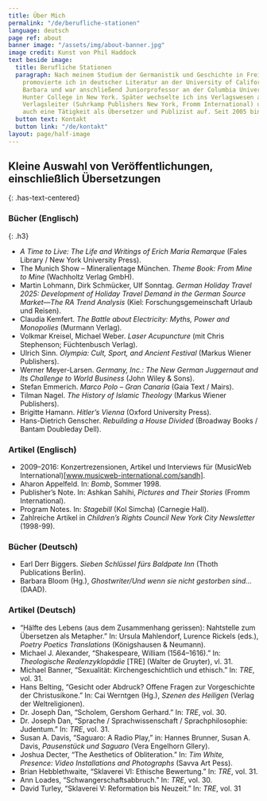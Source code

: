 ```yaml
---
title: Über Mich
permalink: "/de/berufliche-stationen"
language: deutsch
page ref: about
banner image: "/assets/img/about-banner.jpg"
image credit: Kunst von Phil Haddock
text beside image:
  title: Berufliche Stationen
  paragraph: Nach meinem Studium der Germanistik und Geschichte in Freiburg i. Br.
    promovierte ich in deutscher Literatur an der University of California, Santa
    Barbara und war anschließend Juniorprofessor an der Columbia University und am
    Hunter College in New York. Später wechselte ich ins Verlagswesen als Lektor und
    Verlagsleiter (Suhrkamp Publishers New York, Fromm International) und nahm dann
    auch eine Tätigkeit als Übersetzer und Publizist auf. Seit 2005 bin ich selbständig.
  button text: Kontakt
  button link: "/de/kontakt"
layout: page/half-image
---
```


## Kleine Auswahl von Veröffentlichungen, einschließlich Übersetzungen
{: .has-text-centered}

### Bücher (Englisch)
{: .h3}

* *A Time to Live: The Life and Writings of Erich Maria Remarque* (Fales Library / New York University Press).
* The Munich Show – Mineralientage München. *Theme Book: From Mine to Mine* (Wachholtz Verlag GmbH).
* Martin Lohmann, Dirk Schmücker, Ulf Sonntag. *German Holiday Travel 2025: Development of Holiday Travel Demand in the German Source Market—The RA Trend Analysis* (Kiel: Forschungsgemeinschaft Urlaub und Reisen).
* Claudia Kemfert. *The Battle about Electricity: Myths, Power and Monopolies* (Murmann Verlag).
* Volkmar Kreisel, Michael Weber. *Laser Acupuncture* (mit Chris Stephenson; Füchtenbusch Verlag).
* Ulrich Sinn. *Olympia: Cult, Sport, and Ancient Festival* (Markus Wiener Publishers).
* Werner Meyer-Larsen. *Germany, Inc.: The New German Juggernaut and Its Challenge to World Business* (John Wiley & Sons).
* Stefan Emmerich. *Marco Polo – Gran Canaria* (Gaia Text / Mairs).
* Tilman Nagel. *The History of Islamic Theology* (Markus Wiener Publishers).
* Brigitte Hamann. *Hitler’s Vienna* (Oxford University Press).
* Hans-Dietrich Genscher. *Rebuilding a House Divided* (Broadway Books / Bantam Doubleday Dell).

### Artikel (Englisch)

* 2009–2016: Konzertrezensionen, Artikel und Interviews für (MusicWeb International)[www.musicweb-international.com/sandh].
* Aharon Appelfeld. In: *Bomb*, Sommer 1998.
* Publisher’s Note. In: Ashkan Sahihi, *Pictures and Their Stories* (Fromm International).
* Program Notes. In: *Stagebill* (Kol Simcha) (Carnegie Hall).
* Zahlreiche Artikel in *Children’s Rights Council New York City Newsletter* (1998-99).

### Bücher (Deutsch)

* Earl Derr Biggers. *Sieben Schlüssel fürs Baldpate Inn* (Thoth Publications Berlin).
* Barbara Bloom (Hg.), *Ghostwriter/Und wenn sie nicht gestorben sind...* (DAAD).

### Artikel (Deutsch)

* “Hälfte des Lebens (aus dem Zusammenhang gerissen): Nahtstelle zum Übersetzen als Metapher.” In: Ursula Mahlendorf,
Lurence Rickels (eds.), *Poetry Poetics Translations* (Königshausen & Neumann).
* Michael J. Alexander, “Shakespeare, William (1564–1616).” In: *Theologische Realenzyklopädie* \[TRE\] (Walter de Gruyter),
vl. 31.
* Michael Banner, “Sexualität: Kirchengeschichtlich und ethisch.” In: *TRE*, vol. 31.
* Hans Belting, “Gesicht oder Abdruck? Offene Fragen zur Vorgeschichte der Christusikone.” In: Cai Werntgen (Hg.), *Szenen des Heiligen* (Verlag der Weltreligionen).
* Dr. Joseph Dan, “Scholem, Gershom Gerhard.” In: *TRE*, vol. 30.
* Dr. Joseph Dan, “Sprache / Sprachwissenschaft / Sprachphilosophie: Judentum.” In: *TRE*, vol. 31.
* Susan A. Davis, “Saguaro: A Radio Play,” in: Hannes Brunner, Susan A. Davis, *Pausenstück und Saguaro* (Vera Engelhorn
Gllery).
* Joshua Decter, “The Aesthetics of Obliteration.” In: *Tim White, Presence: Video Installations and Photographs* (Savva Art
Pess).
* Brian Hebblethwaite, “Sklaverei VI: Ethische Bewertung.” In: *TRE*, vol. 31.
* Ann Loades, “Schwangerschaftsabbruch.” In: *TRE*, vol. 30.
* David Turley, “Sklaverei V: Reformation bis Neuzeit.” In: *TRE*, vol. 31